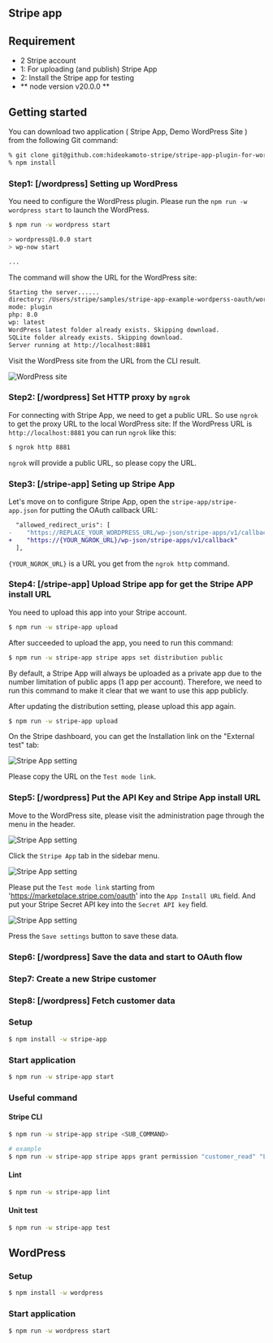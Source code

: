 ## Stripe app


## Requirement

- 2 Stripe account
 - 1: For uploading (and publish) Stripe App
 - 2: Install the Stripe app for testing
-  ** node version v20.0.0 **

## Getting started

You can download two application ( Stripe App, Demo WordPress Site ) from the following Git command:

```bash
% git clone git@github.com:hideokamoto-stripe/stripe-app-plugin-for-wordpress.git
% npm install
```

### Step1: [/wordpress] Setting up WordPress

You need to configure the WordPress plugin. Please run the `npm run -w wordpress start` to launch the WordPress.

```bash
$ npm run -w wordpress start

> wordpress@1.0.0 start
> wp-now start

...

```

The command will show the URL for the WordPress site:

```bash
Starting the server......
directory: /Users/stripe/samples/stripe-app-example-wordperss-oauth/wordpress
mode: plugin
php: 8.0
wp: latest
WordPress latest folder already exists. Skipping download.
SQLite folder already exists. Skipping download.
Server running at http://localhost:8881
```

Visit the WordPress site from the URL from the CLI result.

![WordPress site](/assets/images/step1.png)


### Step2: [/wordpress] Set HTTP proxy by `ngrok`

For connecting with Stripe App, we need to get a public URL. So use `ngrok` to get the proxy URL to the local WordPress site:
If the WordPress URL is `http://localhost:8881` you can run `ngrok` like this:

```bash
$ ngrok http 8881
```

`ngrok` will provide a public URL, so please copy the URL.

### Step3: [/stripe-app] Seting up Stripe App

Let's move on to configure Stripe App, open the `stripe-app/stripe-app.json` for putting the OAuth callback URL:

```diff
  "allowed_redirect_uris": [
-    "https://REPLACE_YOUR_WORDPRESS_URL/wp-json/stripe-apps/v1/callback"
+    "https://{YOUR_NGROK_URL}/wp-json/stripe-apps/v1/callback"
  ],
```

`{YOUR_NGROK_URL}` is a URL you get from the `ngrok http` command.

### Step4: [/stripe-app] Upload Stripe app for get the Stripe APP install URL

You need to upload this app into your Stripe account.

```bash
$ npm run -w stripe-app upload
```

After succeeded to upload the app, you need to run this command:

```bash
$ npm run -w stripe-app stripe apps set distribution public
```

By default, a Stripe App will always be uploaded as a private app due to the number limitation of public apps (1 app per account). Therefore, we need to run this command to make it clear that we want to use this app publicly.

After updating the distribution setting, please upload this app again.

```bash
$ npm run -w stripe-app upload
```

On the Stripe dashboard, you can get the Installation link on the "External test" tab:

![Stripe App setting](/assets/images/step2.png)

Please copy the URL on the `Test mode link`.

### Step5: [/wordpress] Put the API Key and Stripe App install URL

Move to the WordPress site, please visit the administration page through the menu in the header.

![Stripe App setting](/assets/images/step3.png)

Click the `Stripe App` tab in the sidebar menu.

![Stripe App setting](/assets/images/step4.png)

Please put the `Test mode link` starting from 'https://marketplace.stripe.com/oauth' into the `App Install URL` field.
And put your Stripe Secret API key into the `Secret API key` field.

![Stripe App setting](/assets/images/step5.png)

Press the `Save settings` button to save these data.

### Step6: [/wordpress] Save the data and start to OAuth flow
### Step7: Create a new Stripe customer
### Step8: [/wordpress] Fetch customer data

### Setup

```bash
$ npm install -w stripe-app
```

### Start application

```bash
$ npm run -w stripe-app start
```

### Useful command

#### Stripe CLI

```bash
$ npm run -w stripe-app stripe <SUB_COMMAND>

# example
$ npm run -w stripe-app stripe apps grant permission "customer_read" "List the customer names"
```

#### Lint

```bash
$ npm run -w stripe-app lint
```

#### Unit test
```bash
$ npm run -w stripe-app test
```

## WordPress

### Setup

```bash
$ npm install -w wordpress
```

### Start application

```bash
$ npm run -w wordpress start
```